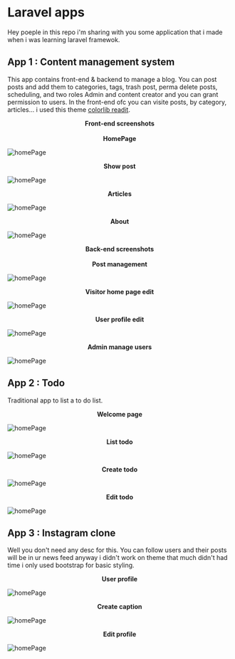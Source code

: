 # Laravel apps
Hey poeple in this repo i'm sharing with you some application that i made when i was learning laravel framewok.
## App 1 : Content management system
This app contains front-end & backend to manage a blog. You can post posts and add them to categories, tags, trash post, perma delete posts, scheduling, and two roles Admin and content creator and you can grant permission to users.
In the front-end ofc you can visite posts, by category, articles... i used this theme [colorlib readit](https://colorlib.com/wp/template/readit/).
<center><strong>Front-end screenshots</strong></center> <br>
<center><strong>HomePage</strong></center>

![homePage](https://github.com/ELATTARIYassine/laravel-apps/blob/master/images/cmsFront1.png)

<center><strong>Show post</strong></center>

![homePage](https://github.com/ELATTARIYassine/laravel-apps/blob/master/images/cmsShowPost.png)

<center><strong>Articles</strong></center>

![homePage](https://github.com/ELATTARIYassine/laravel-apps/blob/master/images/CmsArticles.png)
<center><strong>About</strong></center>

![homePage](https://github.com/ELATTARIYassine/laravel-apps/blob/master/images/cmsAbout.png)

<center><strong>Back-end screenshots</strong></center> <br>

<center><strong>Post management</strong></center>

![homePage](https://github.com/ELATTARIYassine/laravel-apps/blob/master/images/cmAdminDash3.png)

<center><strong>Visitor home page edit</strong></center>

![homePage](https://github.com/ELATTARIYassine/laravel-apps/blob/master/images/cmAdminDash.png)

<center><strong>User profile edit</strong></center>

![homePage](https://github.com/ELATTARIYassine/laravel-apps/blob/master/images/cmAdminDash.2png.png)

<center><strong>Admin manage users</strong></center>

![homePage](https://github.com/ELATTARIYassine/laravel-apps/blob/master/images/cmAdminDash1.png)

## App 2 : Todo
Traditional app to list a to do list.  
<center><strong>Welcome page</strong></center>

![homePage](https://github.com/ELATTARIYassine/laravel-apps/blob/master/images/todo1.png)

<center><strong>List todo</strong></center>

![homePage](https://github.com/ELATTARIYassine/laravel-apps/blob/master/images/todo2.png)

<center><strong>Create todo</strong></center>

![homePage](https://github.com/ELATTARIYassine/laravel-apps/blob/master/images/todo3.png)
<center><strong>Edit todo</strong></center>

![homePage](https://github.com/ELATTARIYassine/laravel-apps/blob/master/images/todo4.png)


## App 3 : Instagram clone
Well you don't need any desc for this. You can follow users and their posts will be in ur news feed anyway i didn't work on theme that much didn't had time i only used bootstrap for basic styling.  
<center><strong>User profile</strong></center>

![homePage](https://github.com/ELATTARIYassine/laravel-apps/blob/master/images/Instagram1.PNG)

<center><strong>Create caption</strong></center>

![homePage](https://github.com/ELATTARIYassine/laravel-apps/blob/master/images/Instagram2.PNG)

<center><strong>Edit profile</strong></center>

![homePage](https://github.com/ELATTARIYassine/laravel-apps/blob/master/images/Instagram3.PNG)